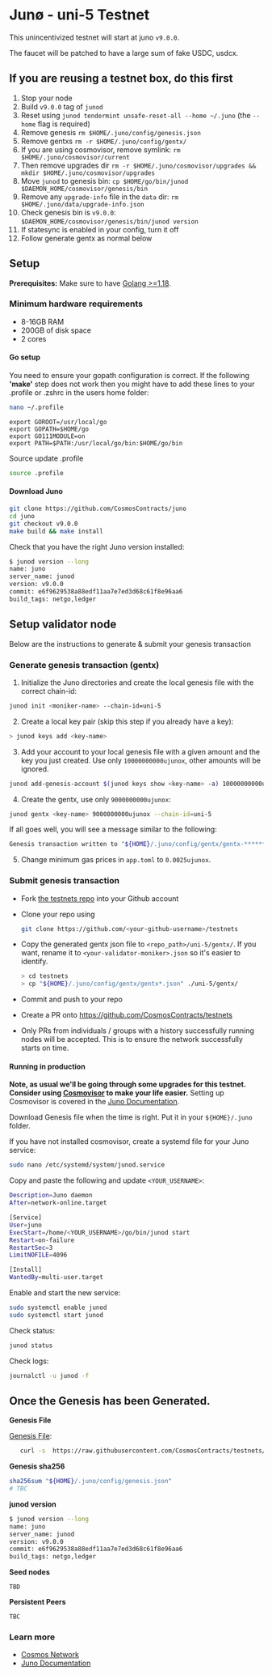 # Junø - uni-5 Testnet

This unincentivized testnet will start at juno `v9.0.0`.

The faucet will be patched to have a large sum of fake USDC, usdcx.

## If you are reusing a testnet box, do this first

1. Stop your node
2. Build `v9.0.0` tag of `junod`
3. Reset using `junod tendermint unsafe-reset-all --home ~/.juno` (the `--home` flag is required)
4. Remove genesis `rm $HOME/.juno/config/genesis.json`
5. Remove gentxs `rm -r $HOME/.juno/config/gentx/`
6. If you are using cosmovisor, remove symlink: `rm $HOME/.juno/cosmovisor/current`
7. Then remove upgrades dir `rm -r $HOME/.juno/cosmovisor/upgrades && mkdir $HOME/.juno/cosmovisor/upgrades`
8. Move `junod` to genesis bin: `cp $HOME/go/bin/junod $DAEMON_HOME/cosmovisor/genesis/bin`
9. Remove any `upgrade-info` file in the `data` dir: `rm $HOME/.juno/data/upgrade-info.json`
10. Check genesis bin is `v9.0.0`: `$DAEMON_HOME/cosmovisor/genesis/bin/junod version`
11. If statesync is enabled in your config, turn it off
12. Follow generate gentx as normal below

## Setup

**Prerequisites:** Make sure to have [Golang >=1.18](https://golang.org/).

### Minimum hardware requirements

- 8-16GB RAM
- 200GB of disk space
- 2 cores

#### Go setup

You need to ensure your gopath configuration is correct. If the following **'make'** step does not work then you might have to add these lines to your .profile or .zshrc in the users home folder:

```sh
nano ~/.profile
```

```
export GOROOT=/usr/local/go
export GOPATH=$HOME/go
export GO111MODULE=on
export PATH=$PATH:/usr/local/go/bin:$HOME/go/bin
```

Source update .profile

```sh
source .profile
```

#### Download Juno

```sh
git clone https://github.com/CosmosContracts/juno
cd juno
git checkout v9.0.0
make build && make install
```

Check that you have the right Juno version installed:

```sh
$ junod version --long
name: juno
server_name: junod
version: v9.0.0
commit: e6f9629538a88edf11aa7e7ed3d68c61f8e96aa6
build_tags: netgo,ledger
```

## Setup validator node

Below are the instructions to generate & submit your genesis transaction

### Generate genesis transaction (gentx)

1. Initialize the Juno directories and create the local genesis file with the correct chain-id:

```bash
junod init <moniker-name> --chain-id=uni-5
```

2. Create a local key pair (skip this step if you already have a key):

```sh
> junod keys add <key-name>
```

3. Add your account to your local genesis file with a given amount and the key you just created. Use only `10000000000ujunox`, other amounts will be ignored.

```bash
junod add-genesis-account $(junod keys show <key-name> -a) 10000000000ujunox
```

4. Create the gentx, use only `9000000000ujunox`:

```bash
junod gentx <key-name> 9000000000ujunox --chain-id=uni-5
```

If all goes well, you will see a message similar to the following:

```bash
Genesis transaction written to "${HOME}/.juno/config/gentx/gentx-******.json"
```

5. Change minimum gas prices in `app.toml` to `0.0025ujunox`.

### Submit genesis transaction

- Fork [the testnets repo](https://github.com/CosmosContracts/testnets) into your Github account

- Clone your repo using

  ```bash
  git clone https://github.com/<your-github-username>/testnets
  ```

- Copy the generated gentx json file to `<repo_path>/uni-5/gentx/`. If you want, rename it to `<your-validator-moniker>.json` so it's easier to identify.

  ```sh
  > cd testnets
  > cp "${HOME}/.juno/config/gentx/gentx*.json" ./uni-5/gentx/
  ```

- Commit and push to your repo
- Create a PR onto https://github.com/CosmosContracts/testnets
- Only PRs from individuals / groups with a history successfully running nodes will be accepted. This is to ensure the network successfully starts on time.

#### Running in production

**Note, as usual we'll be going through some upgrades for this testnet. Consider using [Cosmovisor](https://github.com/cosmos/cosmos-sdk/tree/master/cosmovisor) to make your life easier.** Setting up Cosmovisor is covered in the [Juno Documentation](https://docs.junochain.com/validators/setting-up-cosmovisor).

Download Genesis file when the time is right. Put it in your `${HOME}/.juno` folder.

If you have not installed cosmovisor, create a systemd file for your Juno service:

```sh
sudo nano /etc/systemd/system/junod.service
```

Copy and paste the following and update `<YOUR_USERNAME>`:

```sh
Description=Juno daemon
After=network-online.target

[Service]
User=juno
ExecStart=/home/<YOUR_USERNAME>/go/bin/junod start
Restart=on-failure
RestartSec=3
LimitNOFILE=4096

[Install]
WantedBy=multi-user.target
```

Enable and start the new service:

```sh
sudo systemctl enable junod
sudo systemctl start junod
```

Check status:

```sh
junod status
```

Check logs:

```sh
journalctl -u junod -f
```

## Once the Genesis has been Generated.

**Genesis File**

[Genesis File](/uni-5/genesis.json):

```bash
   curl -s  https://raw.githubusercontent.com/CosmosContracts/testnets/main/uni-5/genesis.json > ~/.juno/config/genesis.json
```

**Genesis sha256**

```bash
sha256sum "${HOME}/.juno/config/genesis.json"
# TBC
```

**junod version**

```bash
$ junod version --long
name: juno
server_name: junod
version: v9.0.0
commit: e6f9629538a88edf11aa7e7ed3d68c61f8e96aa6
build_tags: netgo,ledger
```

**Seed nodes**

```
TBD
```

**Persistent Peers**

```
TBC
```

### Learn more

- [Cosmos Network](https://cosmos.network)
- [Juno Documentation](https://docs.junochain.com/)
